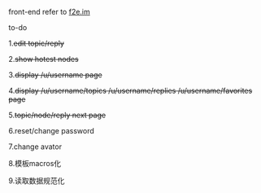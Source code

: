 front-end refer to [f2e.im](https://github.com/PaulGuo/F2E.im)

to-do

1.~~edit topic/reply~~

2.~~show hotest nodes~~

3.~~display /u/username page~~

4.~~display /u/username/topics /u/username/replies /u/username/favorites page~~

5.~~topic/node/reply next page~~

6.reset/change password

7.change avator

8.模板macros化

9.读取数据规范化